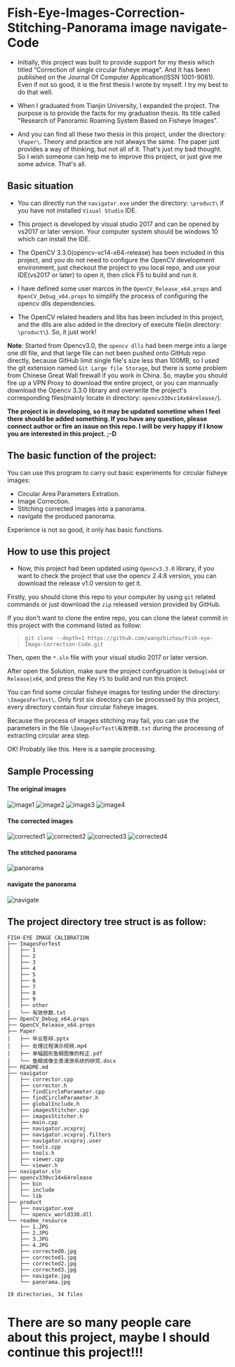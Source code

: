 # Fish-Eye-Images-Correction-Stitching-Panorama image navigate-Code

- Initially, this project was built to provide support for my thesis which titled “Correction of single circular fisheye image”. And It has been published on the Journal Of Computer Application(ISSN 1001-9081). Even if not so good, it is the first thesis I wrote by myself. I try my best to do that well.

- When I graduated from Tianjin University, I expanded the project. The purpose is to provide the facts for my graduation thesis. Its title called "Research of Panoramic Roaming System Based on Fisheye Images".

- And you can find all these two thesis in this project, under the directory: `\Paper\`. Theory and practice are not always the same. The paper just provides a way of thinking, but not all of it. That's just my bad thought. So I wish someone can help me to improve this project, or just give me some advice. That's all.

## Basic situation

* You can directly run the `navigator.exe` under the directory: `\product\` if you have not installed `Visual Studio` IDE.

* This project is developed by visual studio 2017 and can be opened by vs2017 or later version. Your computer system should be windows 10 which can install the IDE.

* The OpenCV 3.3.0(opencv-vc14-x64-release) has been included in this project, and you do not need to configure the OpenCV development environment, just checkout the project to you local repo, and use your IDE(vs2017 or later) to open it, then click F5 to build and run it. 

* I have defined some user marcos in the `OpenCV_Release_x64.props` and `OpenCV_Debug_x64.props` to simplify the process of configuring the opencv dlls dependencies.

* The OpenCV related headers and libs has been included in this project, and the dlls are also added in the directory of execute file(in directory: `\product\`). So, it just work!

**Note**: Started from Opencv3.0, the `opencv dlls` had been merge into a large one dll file, and that large file can not been pushed onto GitHub repo directly, because GitHub limit single file's size less than 100MB, so I used the git extension named `Git Large file Storage`, but there is some problem from Chinese Great Wall firewall if you work in China. So, maybe you should fire up a VPN Proxy to download the entire project, or you can mannually download the Opencv 3.3.0 library and overwrite the project's corresponding files(mainly locate in directory: `opencv330vc14x64release/`). 


**The project is in developing, so it may be updated sometime when I feel there should be added something. If you have any question, please connect author or fire an issue on this repo. I will be very happy if I know you are interested in this project. ;-D**


## The basic function of the project:

You can use this program to carry out basic experiments for circular fisheye images:

* Circular Area Parameters Extration.
* Image Correction.
* Stitching corrected images into a panorama.
* navigate the produced panorama.

Experience is not so good, it only has basic functions.

## How to use this project

- Now, this project had been updated using `Opencv3.3.0` library, if you want to check the project that use the opencv 2.4.8 version, you can download the release v1.0 version to get it.

Firstly, you should clone this repo to your computer by using `git` related commands or just download the `zip` released version provided by GitHub.

If you don't want to clone the entire repo, you can clone the latest commit in this project with the command listed as follow:

> `git clone --depth=1 https://github.com/wangzhizhou/Fish-eye-Image-Correction-Code.git`

Then, open the `*.sln` file with your visual studio 2017 or later version.

After open the Solution, make sure the project configruation is `Debug|x64` or `Release|x64`, and press the Key `F5` to build and run this project. 

You can find some circular fisheye images for testing under the directory: `\ImagesForTest\`. Only first six directory can be processed by this project, every directory contain four circular fisheye images.

Because the process of images stitching may fail, you can use the parameters in the file `\ImagesForTest\有效参数.txt` during the processing of extracting circular area step.

OK! Probably like this. Here is a sample processing.

## Sample Processing

#### The original images
![image1](https://github.com/wangzhizhou2014GitHub/Fish-eye-Image-Correction-Code/blob/master/readme_resource/1.JPG)
![image2](https://github.com/wangzhizhou2014GitHub/Fish-eye-Image-Correction-Code/blob/master/readme_resource/2.JPG)
![image3](https://github.com/wangzhizhou2014GitHub/Fish-eye-Image-Correction-Code/blob/master/readme_resource/3.JPG)
![image4](https://github.com/wangzhizhou2014GitHub/Fish-eye-Image-Correction-Code/blob/master/readme_resource/4.JPG)

#### The corrected images
![corrected1](https://github.com/wangzhizhou2014GitHub/Fish-eye-Image-Correction-Code/blob/master/readme_resource/corrected0.jpg)
![corrected2](https://github.com/wangzhizhou2014GitHub/Fish-eye-Image-Correction-Code/blob/master/readme_resource/corrected1.jpg)
![corrected3](https://github.com/wangzhizhou2014GitHub/Fish-eye-Image-Correction-Code/blob/master/readme_resource/corrected2.jpg)
![corrected4](https://github.com/wangzhizhou2014GitHub/Fish-eye-Image-Correction-Code/blob/master/readme_resource/corrected3.jpg)

#### The stitched panorama
![panorama](https://github.com/wangzhizhou2014GitHub/Fish-eye-Image-Correction-Code/blob/master/readme_resource/panorama.jpg)

#### navigate the panorama
![navigate](https://github.com/wangzhizhou2014GitHub/Fish-eye-Image-Correction-Code/blob/master/readme_resource/navigate.jpg)

## The project directory tree struct is as follow:
```
FISH-EYE IMAGE CALIBRATION
├── ImagesForTest
│   ├── 1
│   ├── 2
│   ├── 3
│   ├── 4
│   ├── 5
│   ├── 6
│   ├── 7
│   ├── 8
│   ├── 9
│   ├── other
│   └── 有效参数.txt
├── OpenCV_Debug_x64.props
├── OpenCV_Release_x64.props
├── Paper
│   ├── 毕业答辩.pptx
│   ├── 处理过程演示视频.mp4
│   ├── 单幅圆形鱼眼图像的校正.pdf
│   └── 鱼眼成像全景漫游系统的研究.docx
├── README.md
├── navigator
│   ├── corrector.cpp
│   ├── corrector.h
│   ├── findCircleParameter.cpp
│   ├── findCircleParameter.h
│   ├── globalInclude.h
│   ├── imagesStitcher.cpp
│   ├── imagesStitcher.h
│   ├── main.cpp
│   ├── navigator.vcxproj
│   ├── navigator.vcxproj.filters
│   ├── navigator.vcxproj.user
│   ├── tools.cpp
│   ├── tools.h
│   ├── viewer.cpp
│   └── viewer.h
├── navigator.sln
├── opencv330vc14x64release
│   ├── bin
│   ├── include
│   └── lib
├── product
│   ├── navigator.exe
│   └── opencv_world330.dll
└── readme_resource
    ├── 1.JPG
    ├── 2.JPG
    ├── 3.JPG
    ├── 4.JPG
    ├── corrected0.jpg
    ├── corrected1.jpg
    ├── corrected2.jpg
    ├── corrected3.jpg
    ├── navigate.jpg
    └── panorama.jpg

19 directories, 34 files
```

# There are so many people care about this project, maybe I should continue this project!!!
